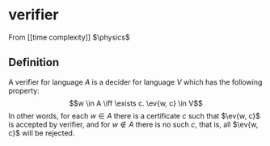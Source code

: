 # verifier
From [[time complexity]]
$\physics$
## Definition
A verifier for language $A$ is a decider for language $V$ which has the following property:
$$w \in A \iff \exists c. \ev{w, c} \in V$$
In other words, for each $w \in A$ there is a certificate $c$ such that $\ev{w, c}$ is accepted by verifier, and for $w \notin A$ there is no such $c$, that is, all $\ev{w, c}$ will be rejected.